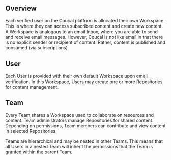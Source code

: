 ## Overview

Each verified user on the Coucal platform is allocated their own Workspace. This is where they can access subscribed
content and create new content. A Workspace is analogous to an email Inbox, where you are able to send and receive
email messages. However, Coucal is not like email in that there is no explicit sender or recipient of content. Rather,
content is published and consumed (via subscriptions).

## User

Each User is provided with their own default Workspace upon email verification. In this Workspace, Users
may create one or more Repositories for content management.

## Team

Every Team shares a Workspace used to collaborate on resources and content. Team administrators manage
Repositories for shared content. Depending on permissions, Team members can contribute and view content
in selected Repositories.

Teams are hierarchical and may be nested in other Teams. This means that all Users in a nested Team will
inherit the permissions that the Team is granted within the parent Team.

